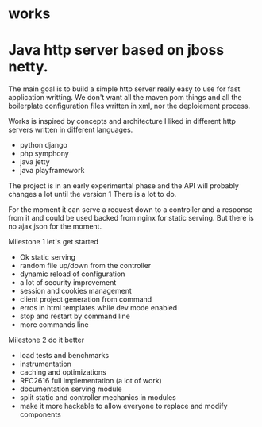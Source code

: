 # works 
# Java http server based on jboss netty.

The main goal is to build a simple http server really easy to use for fast application writting. We don't want all the maven pom things and all the boilerplate configuration files written in xml, nor the deploiement process. 

Works is inspired by concepts and architecture I liked in different http servers written in different languages.
* python django
* php symphony
* java jetty
* java playframework

The project is in an early experimental phase and the API will probably changes a lot until the version 1
There is a lot to do.

For the moment it can serve a request down to a controller and a response from it and could be used backed from nginx for static serving. But there is no ajax json for the moment.



Milestone 1 let's get started
* Ok static serving 
* random file up/down from the controller
* dynamic reload of configuration
* a lot of security improvement
* session and cookies management
* client project generation from command
* erros in html templates while dev mode enabled
* stop and restart by command line
* more commands line

Milestone 2 do it better
* load tests and benchmarks
* instrumentation
* caching and optimizations
* RFC2616 full implementation (a lot of work)
* documentation serving module
* split static and controller mechanics in modules
* make it more hackable to allow everyone to replace and modify components


 

